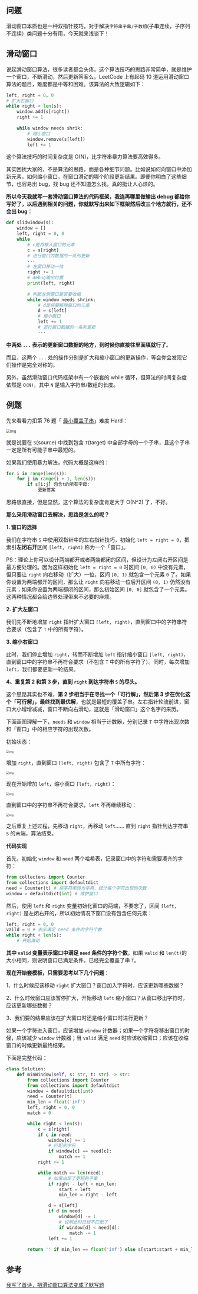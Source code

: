 ## 问题

滑动窗口本质也是一种双指针技巧，对于解决`字符串子串/子数组`(子串连续，子序列不连续）类问题十分有用，今天就来浅谈下！

## 滑动窗口

说起滑动窗口算法，很多读者都会头疼。这个算法技巧的思路非常简单，就是维护一个窗口，不断滑动，然后更新答案么。LeetCode 上有起码 10 道运用滑动窗口算法的题目，难度都是中等和困难。该算法的大致逻辑如下：

```python
left, right = 0, 0
# 扩大右窗口
while right < len(s):
    window.add(s[right])
    right += 1
    
    while window needs shrik:
        # 缩小窗口
        window.remove(s[left])
        left += 1
```

这个算法技巧的时间复杂度是 O(N)，比字符串暴力算法要高效得多。

其实困扰大家的，不是算法的思路，而是各种细节问题。比如说如何向窗口中添加新元素，如何缩小窗口，在窗口滑动的哪个阶段更新结果。即便你明白了这些细节，也容易出 bug，找 bug 还不知道怎么找，真的挺让人心烦的。

**所以今天我就写一套滑动窗口算法的代码框架，我连再哪里做输出 debug 都给你写好了，以后遇到相关的问题，你就默写出来如下框架然后改三个地方就行，还不会出 bug**：

```python
def slidwindow(s):
    window = []
    left, right = 0, 0
    while 
        # c是将移入窗口的元素
        c = s[right]
        # 进行窗口内数据的一系列更新
        ···
        # 左窗口移动一位
        right += 1
        # debug输出位置
        print(left, right)
        
        # 判断左侧窗口是否要收缩
        while window needs shrink:
            # d是将要移除窗口的元素
            d = s[left]
            # 缩小窗口
           	left += 1
            # 进行窗口数据的一系列更新
            ···
```

**中两处 `...` 表示的更新窗口数据的地方，到时候你直接往里面填就行了**。

而且，这两个 `...` 处的操作分别是扩大和缩小窗口的更新操作，等会你会发现它们操作是完全对称的。

另外，虽然滑动窗口代码框架中有一个嵌套的 while 循环，但算法的时间复杂度依然是 `O(N)`，其中 `N` 是输入字符串/数组的长度。

## 例题

先来看看力扣第 76 题「 [最小覆盖子串](https://leetcode.cn/problems/minimum-window-substring/)」难度 Hard：

<img src="https://raw.githubusercontent.com/kongyan66/Img-for-md/master/img/title1.png" alt="img" style="zoom: 67%;" />

就是说要在 `S`(source) 中找到包含 `T`(target) 中全部字母的一个子串，且这个子串一定是所有可能子串中最短的。

如果我们使用暴力解法，代码大概是这样的：

```python
for i in range(len(s)):
    for j in range(i + 1, len(s)):
        if s[i:j] 包含t的所有字母:
            更新答案
```

思路很直接，但是显然，这个算法的复杂度肯定大于 O(N^2) 了，不好。

**那么采用滑动窗口去解决，思路是怎么的呢？**

**1. 窗口的选择**

我们在字符串 `S` 中使用双指针中的左右指针技巧，初始化 `left = right = 0`，把索引**左闭右开**区间 `[left, right)` 称为一个「窗口」。

PS：理论上你可以设计两端都开或者两端都闭的区间，但设计为左闭右开区间是最方便处理的。因为这样初始化 `left = right = 0` 时区间 `[0, 0)` 中没有元素，但只要让 `right` 向右移动（扩大）一位，区间 `[0, 1)` 就包含一个元素 `0` 了。如果你设置为两端都开的区间，那么让 `right` 向右移动一位后开区间 `(0, 1)` 仍然没有元素；如果你设置为两端都闭的区间，那么初始区间 `[0, 0]` 就包含了一个元素。这两种情况都会给边界处理带来不必要的麻烦。

**2. 扩大左窗口**

我们先不断地增加 `right` 指针扩大窗口 `[left, right)`，直到窗口中的字符串符合要求（包含了 `T` 中的所有字符）。

**3. 缩小右窗口**

此时，我们停止增加 `right`，转而不断增加 `left` 指针缩小窗口 `[left, right)`，直到窗口中的字符串不再符合要求（不包含 `T` 中的所有字符了）。同时，每次增加 `left`，我们都要更新一轮结果。

**4、重复第 2 和第 3 步，直到 `right` 到达字符串 `S` 的尽头。**

这个思路其实也不难，**第 2 步相当于在寻找一个「可行解」，然后第 3 步在优化这个「可行解」，最终找到最优解**，也就是最短的覆盖子串。左右指针轮流前进，窗口大小增增减减，窗口不断向右滑动，这就是「滑动窗口」这个名字的来历。

下面画图理解一下，`needs` 和 `window` 相当于计数器，分别记录 `T` 中字符出现次数和「窗口」中的相应字符的出现次数。

初始状态：

<img src="https://raw.githubusercontent.com/kongyan66/Img-for-md/master/img/1.png" alt="img" style="zoom: 50%;" />

增加 `right`，直到窗口 `[left, right)` 包含了 `T` 中所有字符：

<img src="https://raw.githubusercontent.com/kongyan66/Img-for-md/master/img/2.png" alt="img" style="zoom:50%;" />

现在开始增加 `left`，缩小窗口 `[left, right)`：

<img src="https://raw.githubusercontent.com/kongyan66/Img-for-md/master/img/3.png" alt="img" style="zoom:50%;" />

直到窗口中的字符串不再符合要求，`left` 不再继续移动：

<img src="https://raw.githubusercontent.com/kongyan66/Img-for-md/master/img/4.png" alt="img" style="zoom:50%;" />

之后重复上述过程，先移动 `right`，再移动 `left`…… 直到 `right` 指针到达字符串 `S` 的末端，算法结束。

**代码实现**

首先，初始化 `window` 和 `need` 两个哈希表，记录窗口中的字符和需要凑齐的字符：

```python
from collectons import Counter
from collections import defaultdict
need = Counter(t) # 将字符串转为字典，统计每个字符出现的次数
window = defaultdict(int) # 维护窗口
```

然后，使用 `left` 和 `right` 变量初始化窗口的两端，不要忘了，区间 `[left, right)` 是左闭右开的，所以初始情况下窗口没有包含任何元素：

```python
left, right = 0, 0
vaild = 0 # 表示满足 need 条件的字符个数
while right < len(s):
    # 开始滑动
```

**其中 `valid` 变量表示窗口中满足 `need` 条件的字符个数**，如果 `valid` 和 `len(t)`的大小相同，则说明窗口已满足条件，已经完全覆盖了串 `T`。

**现在开始套模板，只需要思考以下几个问题**：

1、什么时候应该移动 `right` 扩大窗口？窗口加入字符时，应该更新哪些数据？

2、什么时候窗口应该暂停扩大，开始移动 `left` 缩小窗口？从窗口移出字符时，应该更新哪些数据？

3、我们要的结果应该在扩大窗口时还是缩小窗口时进行更新？

如果一个字符进入窗口，应该增加 `window` 计数器；如果一个字符将移出窗口的时候，应该减少 `window` 计数器；当 `valid` 满足 `need` 时应该收缩窗口；应该在收缩窗口的时候更新最终结果。

下面是完整代码：

```python
class Solution:
    def minWindow(self, s: str, t: str) -> str:
        from collections import Counter
        from collections import defaultdict
        window = defaultdict(int)
        need = Counter(t)
        min_len = float('inf')
        left, right = 0, 0
        match = 0

        while right < len(s):
            c = s[right]
            if c in need:
                window[c] += 1
                # 匹配到字符
                if window[c] == need[c]:
                    match += 1
            right += 1

            while match == len(need):
                # 如果出现了更短的子串
                if right - left < min_len:
                    start = left
                    min_len = right - left

                d = s[left]
                if d in need:
                    window[d] -= 1
                    # 说明此时已经不匹配了
                    if window[d] < need[d]:
                        match -= 1
                left += 1
                    
        return '' if min_len == float('inf') else s[start:start + min_len]
```

## 参考

[我写了首诗，把滑动窗口算法变成了默写题](https://labuladong.github.io/algo/1/12/)